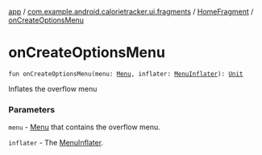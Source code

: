 [app](../../index.md) / [com.example.android.calorietracker.ui.fragments](../index.md) / [HomeFragment](index.md) / [onCreateOptionsMenu](./on-create-options-menu.md)

# onCreateOptionsMenu

`fun onCreateOptionsMenu(menu: `[`Menu`](https://developer.android.com/reference/android/view/Menu.html)`, inflater: `[`MenuInflater`](https://developer.android.com/reference/android/view/MenuInflater.html)`): `[`Unit`](https://kotlinlang.org/api/latest/jvm/stdlib/kotlin/-unit/index.html)

Inflates the overflow menu

### Parameters

`menu` - [Menu](https://developer.android.com/reference/android/view/Menu.html) that contains the overflow menu.

`inflater` - The [MenuInflater](https://developer.android.com/reference/android/view/MenuInflater.html).